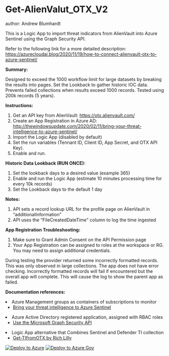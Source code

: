 # Get-AlienValut_OTX_V2
author: Andrew Blumhardt

This is a Logic App to import threat indicators from AlienVault into Azure Sentinel using the Graph Security API.

Refer to the following link for a more detailed description: https://azurecloudai.blog/2020/11/19/how-to-connect-alienvault-otx-to-azure-sentinel/ 

**Summary:**

Designed to exceed the 1000 workflow limit for large datasets by breaking the results into pages. Set the Lookback to gather historic IOC data. Prevents failed collections when results exceed 1000 records. Tested using 200k records (5 years).

**Instructions:**
1.	Get an API key from AlienVault: https://otx.alienvault.com/
2.	Create an App  Registration in Azure AD: http://thewindowsupdate.com/2020/02/11/bring-your-threat-intelligence-to-azure-sentinel/
3.	Import the Logic App (disabled by default)
4.	Set the run variables (Tennant ID, Client ID, App Secret, and OTX API Key).
5.	Enable and run.

**Historic Data Lookback (RUN ONCE):**
1.	Set the lookback days to a desired value (example 365)
2.	Enable and run the Logic App (estimate 10 minutes processing time for every 10k records)
3.	Set the Lookback days to the default 1 day

**Notes:**
1.	API sets a record lookup URL for the profile page on AlienVault in “additionalInformation”
2.	API uses the “FileCreatedDateTime” column to log the time ingested

**App Registration Troubleshooting:**
1. Make sure to Grant Admin Consent on the API Permission page
2. Your App Registration can be assigned to roles at the workspace or RG. You may need to assign additional credentials.

During testing the provider returned some incorrectly formatted records. This was only observed in large collections. The app does not have error checking. Incorrectly formatted records will fail if encountered but the overall app will complete. This will cause the log to show the parent app as failed.

**Documentation references:**

<li>Azure Management groups as containers of subscriptions to monitor
<ul>
<li><a href="https://techcommunity.microsoft.com/t5/azure-sentinel/bring-your-threat-intelligence-to-azure-sentinel/ba-p/1167546" target="_blank" rel="noopener">Bring your threat intelligence to Azure Sentinel</a></li>
</ul>
</li>
<li>Azure Active Directory registered application, assigned with RBAC roles
<ul>
<li><a href="https://docs.microsoft.com/graph/api/resources/security-api-overview" target="_blank" rel="noopener">Use the Microsoft Graph Security API</a></li>
</ul>
</li>
</li>
<li>Logic App alternative that Combines Sentinel and Defender TI collection
<ul>
<li><a href="https://github.com/richlilly2004/Azure-Sentinel/tree/master/Playbooks/Get-TIfromOTX" target="_blank" rel="noopener">Get-TIfromOTX by Rich Lilly</a></li>
</ul>
</li>

[![Deploy to Azure](https://aka.ms/deploytoazurebutton)](https://portal.azure.com/#create/Microsoft.Template/uri/https%3A%2F%2Fraw.githubusercontent.com%2FAzure%2FAzure-Sentinel%2Fmaster%2FPlaybooks%2FGet-AlienVault_OTX%2Fazuredeploy.json)
[![Deploy to Azure Gov](https://aka.ms/deploytogovazurebutton)](https://portal.azure.us/#create/Microsoft.Template/uri/https%3A%2F%2Fraw.githubusercontent.com%2FAzure%2FAzure-Sentinel%2Fmaster%2FPlaybooks%2FGet-AlienVault_OTX%2Fazuredeploy.json)